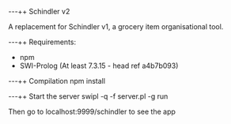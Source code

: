 ---++ Schindler v2

A replacement for Schindler v1, a grocery item organisational tool.

---++ Requirements:
   * npm
   * SWI-Prolog (At least 7.3.15 - head ref a4b7b093)


---++ Compilation
   npm install

---++ Start the server
   swipl -q -f server.pl -g run

Then go to localhost:9999/schindler to see the app